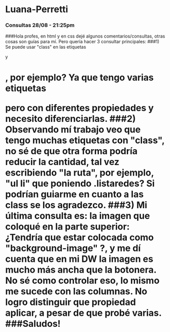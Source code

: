 # Luana-Perretti
### Consultas 28/08 - 21:25pm

###Hola profes, en html y en css dejé algunos comentarios/consultas, otras cosas son guías para mí. Pero quería hacer 3 consultar principales:
###1) Se puede usar "class" en las etiquetas <p> y <h1>, por ejemplo? Ya que tengo varias etiquetas <p> pero con diferentes propiedades y necesito diferenciarlas.
###2) Observando mí trabajo veo que tengo muchas etiquetas con "class", no sé de que otra forma podría reducir la cantidad, tal vez escribiendo "la ruta", por ejemplo, "ul li" que poniendo .listaredes? Si podrían guiarme en cuanto a las class se los agradezco. 
###3) Mi última consulta es: la imagen que coloqué en la parte superior: ¿Tendría que estar colocada como "background-image" ?, y me dí cuenta que en mi DW la imagen es mucho más ancha que la botonera. No sé como controlar eso, lo mismo me sucede con las columnas. No logro distinguir que propiedad aplicar, a pesar de que probé varias.
###Saludos!

